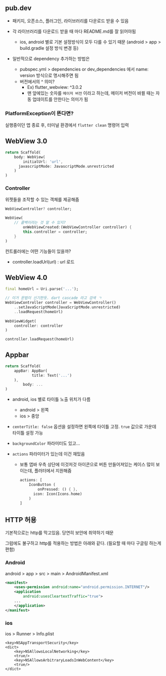 ## pub.dev

- 패키지, 오픈소스, 플러그인, 라이브러리를 다운로드 받을 수 있음
- 각 라이브러리를 다운로드 받을 때 마다 README.md를 잘 읽어야됨
  - ios, android 별로 기본 설정방식이 모두 다를 수 있기 때문 (android > app > build.gradle 설정 방식 변경 등)

- 일반적으로 dependency 추가하는 방법은 
  - pubspec.yml > dependencies or dev_dependencies 에서 name: version 방식으로 명시해주면 됨
  - 버전에서의 ^ 의미?
    - Ex) flutter_webview: ^3.0.2
    - 맨 앞에있는 숫자를 `메이저 버전` 이라고 하는데, 메이저 버전이 바뀔 때는 자동 업데이트를 안한다는 의미가 됨


### PlatformException이 뜬다면?

실행중이던 앱 종료 후, 터미널 환경에서 `flutter clean` 명령어 입력



## WebView 3.0

```dart
return Scaffold(
	body: WebView(
    	initialUrl: 'url',
      javascriptMode: JavascriptMode.unrestricted
    )
)
```

### Controller

위젯들을 조작할 수 있는 객체를 제공해줌

```dart
WebViewController? controller;

WebView(
  	// 콜백이라는 것 알 수 있지?
		onWebViewCreated:(WebViewController controller) {
        this.controller = controller;
    }
)
```

컨트롤러에는 어떤 기능들이 있을까?

- controller.loadUrl(url) : url 로드



## WebView 4.0

```dart
final homeUrl = Uri.parse('...');

// 이거 문법이 신기한듯. dart cascade 라고 검색 ㄱ
WebViewController controller = WebViewController()
    ..setJavaScriptMode(JavaScriptMode.unrestricted)
    ..loadRequest(homeUrl)
    
WebViewWidget(
	controller: controller
)

controller.loadRequest(homeUrl)
```



## Appbar

```dart
return Scaffold(
    appBar: AppBar(
			title: Text('...')
    ),
		body: ...
)
```

- android, ios 별로 타이틀 노출 위치가 다름

  - android > 왼쪽
  - ios > 중앙

- `centerTitle: false` 옵션을 설정하면 왼쪽에 타이틀 고정. `true` 값으로 가운데 타이틀 설정 가능

- `backgroundColor` 파라미터도 있고...

- `actions` 파라미터가 있는데 이건 재밌음

  - 보통 앱바 우측 상단에 이것저것 아이콘으로 버튼 만들어져있는 케이스 많이 보이는데, 플러터에서 지원해줌

    ```dart
    actions: [
      	IconButton (
        	onPressed: () { },
          icon: Icon(Icons.home)
        )
    ]
    ```




## HTTP 허용

기본적으로는 http를 막고있음. 당연히 보안에 취약하기 때문

그럼에도 불구하고 http를 적용하는 방법은 아래와 같다. (필요할 때 마다 구글링 하는게 편함)

### Android

android > app > src > main > AndroidManifest.xml

```xml
<manifest>
	<uses-permission android:name="android.permission.INTERNET"/>
    <application
        android:usesCleartextTraffic="true">
    ...
    </application>
</manifest>
```

### ios

ios > Runner > Info.plist

```plist
<key>NSAppTransportSecurity</key>
<dict>
	<key>NSAllowsLocalNetworking</key>
	<true/>
	<key>NSAllowsArbitraryLoadsInWebContent</key>
	<true/>
</dict>
```
